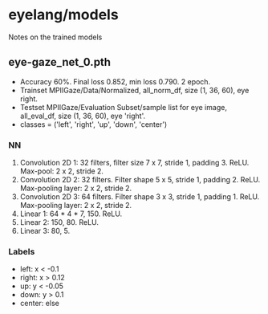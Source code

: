 # eyelang/models
Notes on the trained models

## eye-gaze_net_0.pth
- Accuracy 60%. Final loss 0.852, min loss 0.790. 2 epoch.
- Trainset MPIIGaze/Data/Normalized, all_norm_df, size (1, 36, 60), eye right.
- Testset MPIIGaze/Evaluation Subset/sample list for eye image, all_eval_df, size (1, 36, 60), eye 'right'.
- classes = ('left', 'right', 'up', 'down', 'center')
### NN
1. Convolution 2D 1: 32 filters, filter size 7 x 7, stride 1, padding 3. ReLU. Max-pool: 2 x 2, stride 2.
2. Convolution 2D 2: 32 filters. Filter shape 5 x 5, stride 1, padding 2. ReLU. Max-pooling layer: 2 x 2, stride 2.
3. Convolution 2D 3: 64 filters. Filter shape 3 x 3, stride 1, padding 1. ReLU. Max-pooling layer: 2 x 2, stride 2.
4. Linear 1: 64 * 4 * 7, 150. ReLU.
5. Linear 2: 150, 80. ReLU.
6. Linear 3: 80, 5.
### Labels
- left: x < -0.1
- right: x > 0.12
- up: y < -0.05
- down: y > 0.1
- center: else